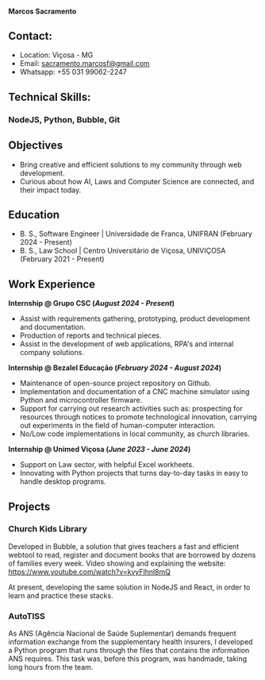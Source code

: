 #### Marcos Sacramento

## Contact:
- Location: Viçosa - MG
- Email: sacramento.marcosf@gmail.com
- Whatsapp: +55 031 99062-2247

## Technical Skills:
### NodeJS, Python, Bubble, Git

## Objectives
- Bring creative and efficient solutions to my community through web development.
- Curious about how AI, Laws and Computer Science are connected, and their impact today.

## Education						       		
- B. S., Software Engineer | Universidade de Franca, UNIFRAN (February 2024 - Present)
- B. S., Law School        | Centro Universitário de Viçosa, UNIVIÇOSA (February 2021 - Present)

## Work Experience
**Internship @ Grupo CSC (_August 2024 - Present_)**
- Assist with requirements gathering, prototyping, product development and documentation.
- Production of reports and technical pieces.
- Assist in the development of web applications, RPA's and internal company solutions.


**Internship @ Bezalel Educação (_February 2024 - August 2024_)**
- Maintenance of open-source project repository on Github.
- Implementation and documentation of a CNC machine simulator using Python and microcontroller firmware.
- Support for carrying out research activities such as: prospecting for resources through notices to promote technological innovation, carrying out experiments in the field of human-computer interaction.
- No/Low code implementations in local community, as church libraries.

**Internship @ Unimed Viçosa (_June 2023 - June 2024_)**
- Support on Law sector, with helpful Excel workheets.
- Innovating with Python projects that turns day-to-day tasks in easy to handle desktop programs.

## Projects
### Church Kids Library

Developed in Bubble, a solution that gives teachers a fast and efficient webtool to read, register and document books that are borrowed by dozens of families every week. Video showing and explaining the website:
https://www.youtube.com/watch?v=kvyFlhnl8mQ

At present, developing the same solution in NodeJS and React, in order to learn and practice these stacks.

### AutoTISS

As ANS (Agência Nacional de Saúde Suplementar) demands frequent information exchange from the supplementary health insurers, I developed a Python program that runs through the files that contains the information ANS requires. This task was, before this program, was handmade, taking long hours from the team.
